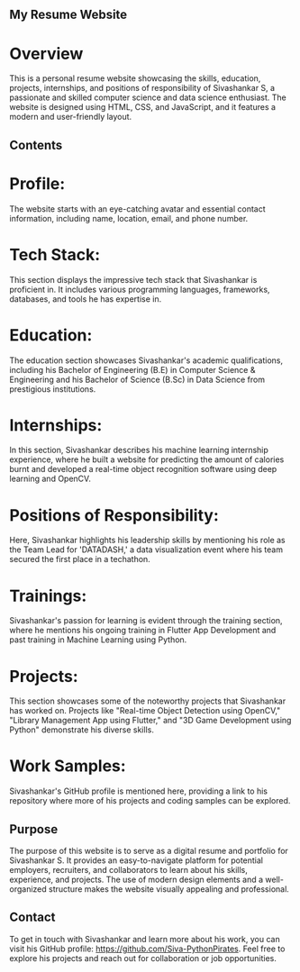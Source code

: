 ## My Resume Website
# Overview
This is a personal resume website showcasing the skills, education, projects, internships, and positions of responsibility of Sivashankar S, a passionate and skilled computer science and data science enthusiast. The website is designed using HTML, CSS, and JavaScript, and it features a modern and user-friendly layout.

## Contents
# Profile: 
The website starts with an eye-catching avatar and essential contact information, including name, location, email, and phone number.

# Tech Stack:
This section displays the impressive tech stack that Sivashankar is proficient in. It includes various programming languages, frameworks, databases, and tools he has expertise in.

# Education: 
The education section showcases Sivashankar's academic qualifications, including his Bachelor of Engineering (B.E) in Computer Science & Engineering and his Bachelor of Science (B.Sc) in Data Science from prestigious institutions.

# Internships:
In this section, Sivashankar describes his machine learning internship experience, where he built a website for predicting the amount of calories burnt and developed a real-time object recognition software using deep learning and OpenCV.

# Positions of Responsibility:
Here, Sivashankar highlights his leadership skills by mentioning his role as the Team Lead for 'DATADASH,' a data visualization event where his team secured the first place in a techathon.

# Trainings: 
Sivashankar's passion for learning is evident through the training section, where he mentions his ongoing training in Flutter App Development and past training in Machine Learning using Python.

# Projects:
This section showcases some of the noteworthy projects that Sivashankar has worked on. Projects like "Real-time Object Detection using OpenCV," "Library Management App using Flutter," and "3D Game Development using Python" demonstrate his diverse skills.

# Work Samples: 
Sivashankar's GitHub profile is mentioned here, providing a link to his repository where more of his projects and coding samples can be explored.

## Purpose
The purpose of this website is to serve as a digital resume and portfolio for Sivashankar S. It provides an easy-to-navigate platform for potential employers, recruiters, and collaborators to learn about his skills, experience, and projects. The use of modern design elements and a well-organized structure makes the website visually appealing and professional.

## Contact
To get in touch with Sivashankar and learn more about his work, you can visit his GitHub profile: https://github.com/Siva-PythonPirates. Feel free to explore his projects and reach out for collaboration or job opportunities.

